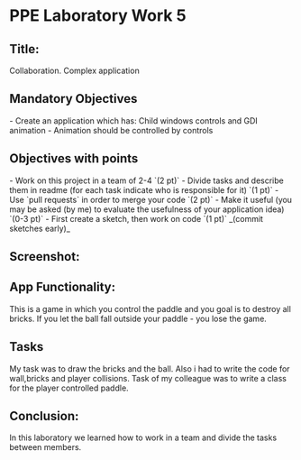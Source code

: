 <h1> PPE Laboratory Work 5 </h1>
<h2>Title:</h2>
Collaboration. Complex application

<h2> Mandatory Objectives </h2>
- Create an application which has:
    Child windows controls and
    GDI animation
- Animation should be controlled by controls

<h2> Objectives with points </h2>
- Work on this project in a team of 2-4 `(2 pt)`
  - Divide tasks and describe them in readme (for each task indicate who is responsible for it) `(1 pt)`
  - Use `pull requests` in order to merge your code `(2 pt)`
- Make it useful (you may be asked (by me) to evaluate the usefulness of your application idea) `(0-3 pt)`
- First create a sketch, then work on code `(1 pt)` _(commit sketches early)_


<h2> Screenshot: </h2>

<h2> App Functionality: </h2>
This is a game in which you control the paddle and you goal is to destroy all bricks. If you let the ball fall outside your paddle - you lose the game.
<h2> Tasks </h2>
My task was to draw the bricks and the ball. Also i had to write the code for wall,bricks and player collisions.
Task of my colleague was to write a class for the player controlled paddle.
<h2> Conclusion: </h2>
In this laboratory we learned how to work in a team and divide the tasks between members. 
